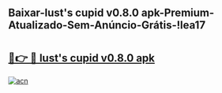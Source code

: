 
## Baixar-lust's cupid v0.8.0 apk-Premium-Atualizado-Sem-Anúncio-Grátis-!lea17

# <h2><a href="https://andorid.site?title=lust's_cupid_v0.8.0_apk&ref=27">🔗👉 🔴 lust's cupid v0.8.0 apk</a></h2>

[![acn](https://github.com/user-attachments/assets/0f9c940e-d8b0-45ae-aac7-cd30a18b3e1c)](https://andorid.site?title=lust's_cupid_v0.8.0_apk&ref=27)

